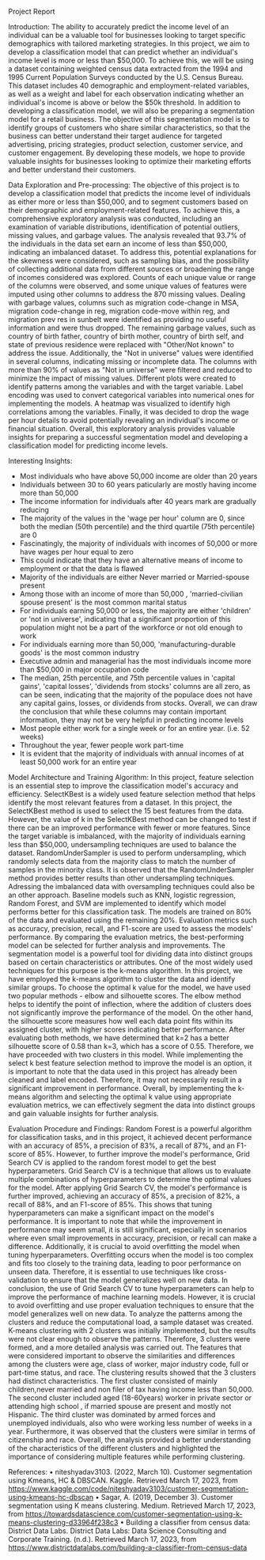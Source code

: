 Project Report

Introduction:
The ability to accurately predict the income level of an individual can be a valuable tool for businesses looking to target specific demographics with tailored marketing strategies. In this project, we aim to develop a classification model that can predict whether an individual's income level is more or less than $50,000.
To achieve this, we will be using a dataset containing weighted census data extracted from the 1994 and 1995 Current Population Surveys conducted by the U.S. Census Bureau. This dataset includes 40 demographic and employment-related variables, as well as a weight and label for each observation indicating whether an individual's income is above or below the $50k threshold.
In addition to developing a classification model, we will also be preparing a segmentation model for a retail business. The objective of this segmentation model is to identify groups of customers who share similar characteristics, so that the business can better understand their target audience for targeted advertising, pricing strategies, product selection, customer service, and customer engagement.
By developing these models, we hope to provide valuable insights for businesses looking to optimize their marketing efforts and better understand their customers.

Data Exploration and Pre-processing:
The objective of this project is to develop a classification model that predicts the income level of individuals as either more or less than $50,000, and to segment customers based on their demographic and employment-related features. To achieve this, a comprehensive exploratory analysis was conducted, including an examination of variable distributions, identification of potential outliers, missing values, and garbage values.
The analysis revealed that 93.7% of the individuals in the data set earn an income of less than $50,000, indicating an imbalanced dataset. To address this, potential explanations for the skewness were considered, such as sampling bias, and the possibility of collecting additional data from different sources or broadening the range of incomes considered was explored. Counts of each unique value or range of the columns were observed, and some unique values of features were imputed using other columns to address the 870 missing values.
Dealing with garbage values, columns such as migration code-change in MSA, migration code-change in reg, migration code-move within reg, and migration prev res in sunbelt were identified as providing no useful information and were thus dropped. The remaining garbage values, such as country of birth father, country of birth mother, country of birth self, and state of previous residence were replaced with "Other/Not known" to address the issue. Additionally, the "Not in universe" values were identified in several columns, indicating missing or incomplete data. The columns with more than 90% of values as "Not in universe" were filtered and reduced to minimize the impact of missing values.
Different plots were created to identify patterns among the variables and with the target variable. Label encoding was used to convert categorical variables into numerical ones for
implementing the models. A heatmap was visualized to identify high correlations among the variables. Finally, it was decided to drop the wage per hour details to avoid potentially revealing an individual's income or financial situation. Overall, this exploratory analysis provides valuable insights for preparing a successful segmentation model and developing a classification model for predicting income levels.

Interesting Insights:
- Most individuals who have above 50,000 income are older than 20 years
- Individuals between 30 to 60 years paticularly are mostly having income more than 50,000
- The income information for individuals after 40 years mark are gradually reducing
- The majority of the values in the 'wage per hour' column are 0, since both the median (50th percentile) and the third quartile (75th percentile) are 0
- Fascinatingly, the majority of individuals with incomes of 50,000 or more have wages per hour equal to zero
- This could indicate that they have an alternative means of income to employment or that the data is flawed
- Majority of the individuals are either Never married or Married-spouse present
- Among those with an income of more than 50,000 , 'married-civilian spouse present' is the most common marital status
- For individuals earning 50,000 or less, the majority are either 'children' or 'not in universe', indicating that a significant proportion of this population might not be a part of the workforce or not old enough to work
- For individuals earning more than 50,000, 'manufacturing-durable goods' is the most common industry
- Executive admin and managerial has the most individuals income more than $50,000 in major occupation code
- The median, 25th percentile, and 75th percentile values in 'capital gains', 'capital losses', 'dividends from stocks' columns are all zero, as can be seen, indicating that the majority of the populace does not have any capital gains, losses, or dividends from stocks. Overall, we can draw the conclusion that while these columns may contain important information, they may not be very helpful in predicting income levels
- Most people either work for a single week or for an entire year. (i.e. 52 weeks)
- Throughout the year, fewer people work part-time
- It is evident that the majority of individuals with annual incomes of at least 50,000 work for an entire year

Model Architecture and Training Algorithm:
In this project, feature selection is an essential step to improve the classification model's accuracy and efficiency. SelectKBest is a widely used feature selection method that helps identify the most relevant features from a dataset. In this project, the SelectKBest method is used to select the 15 best features from the data. However, the value of k in the SelectKBest method can be changed to test if there can be an improved performance with fewer or more features.
Since the target variable is imbalanced, with the majority of individuals earning less than $50,000, undersampling techniques are used to balance the dataset. RandomUnderSampler is used to perform undersampling, which randomly selects data from the majority class to match the number of samples in the minority class. It is observed that the RandomUnderSampler method provides better results than other undersampling techniques. Adressing the imbalanced data with oversampling techniques could also be an other approach.
Baseline models such as KNN, logistic regression, Random Forest, and SVM are implemented to identify which model performs better for this classification task. The models are trained on 80% of the data and evaluated using the remaining 20%. Evaluation metrics such as accuracy, precision, recall, and F1-score are used to assess the models' performance. By comparing the evaluation metrics, the best-performing model can be selected for further analysis and improvements.
The segmentation model is a powerful tool for dividing data into distinct groups based on certain characteristics or attributes. One of the most widely used techniques for this purpose is the k-means algorithm. In this project, we have employed the k-means algorithm to cluster the data and identify similar groups.
To choose the optimal k value for the model, we have used two popular methods - elbow and silhouette scores. The elbow method helps to identify the point of inflection, where the addition of clusters does not significantly improve the performance of the model. On the other hand, the silhouette score measures how well each data point fits within its assigned cluster, with higher scores indicating better performance.
After evaluating both methods, we have determined that k=2 has a better silhouette score of 0.58 than k=3, which has a score of 0.55. Therefore, we have proceeded with two clusters in this model.
While implementing the select k best feature selection method to improve the model is an option, it is important to note that the data used in this project has already been cleaned and label encoded. Therefore, it may not necessarily result in a significant improvement in performance.
Overall, by implementing the k-means algorithm and selecting the optimal k value using appropriate evaluation metrics, we can effectively segment the data into distinct groups and gain valuable insights for further analysis.

Evaluation Procedure and Findings:
Random Forest is a powerful algorithm for classification tasks, and in this project, it achieved decent performance with an accuracy of 85%, a precision of 83%, a recall of 87%, and an F1-score of 85%. However, to further improve the model's performance, Grid Search CV is applied to the random forest model to get the best hyperparameters. Grid Search CV is a technique that allows us to evaluate multiple combinations of hyperparameters to determine the optimal values for the model.
After applying Grid Search CV, the model's performance is further improved, achieving an accuracy of 85%, a precision of 82%, a recall of 88%, and an F1-score of 85%. This shows that tuning hyperparameters can make a significant impact on the model's performance.
It is important to note that while the improvement in performance may seem small, it is still significant, especially in scenarios where even small improvements in accuracy, precision, or recall can make a difference. Additionally, it is crucial to avoid overfitting the model when tuning hyperparameters. Overfitting occurs when the model is too complex and fits too closely to the training data, leading to poor performance on unseen data. Therefore, it is essential to use techniques like cross-validation to ensure that the model generalizes well on new data.
In conclusion, the use of Grid Search CV to tune hyperparameters can help to improve the performance of machine learning models. However, it is crucial to avoid overfitting and use proper evaluation techniques to ensure that the model generalizes well on new data.
To analyze the patterns among the clusters and reduce the computational load, a sample dataset was created. K-means clustering with 2 clusters was initially implemented, but the results were not clear enough to observe the patterns. Therefore, 3 clusters were formed, and a more detailed analysis was carried out. The features that were considered important to observe the similarities and differences among the clusters were age, class of worker, major industry code, full or part-time status, and race.
The clustering results showed that the 3 clusters had distinct characteristics. The first cluster consisted of mainly children,never married and non filer of tax having income less than 50,000. The second cluster included aged (18-60years) worker in private sector or attending high school , if married spouse are present and mostly not Hispanic. The third cluster was dominated by armed forces and unemployed individuals, also who were working less number of weeks in a year. Furthermore, it was observed that the clusters were similar in terms of citizenship and race.
Overall, the analysis provided a better understanding of the characteristics of the different clusters and highlighted the importance of considering multiple features while performing clustering.

References:
• niteshyadav3103. (2022, March 10). Customer segmentation using Kmeans, HC &amp; DBSCAN. Kaggle. Retrieved March 17, 2023, from https://www.kaggle.com/code/niteshyadav3103/customer-segmentation-using-kmeans-hc-dbscan
• Sagar, A. (2019, December 3). Customer segmentation using K means clustering. Medium. Retrieved March 17, 2023, from https://towardsdatascience.com/customer-segmentation-using-k-means-clustering-d33964f238c3
• Building a classifier from census data: District Data Labs. District Data Labs: Data Science Consulting and Corporate Training. (n.d.). Retrieved March 17, 2023, from https://www.districtdatalabs.com/building-a-classifier-from-census-data
